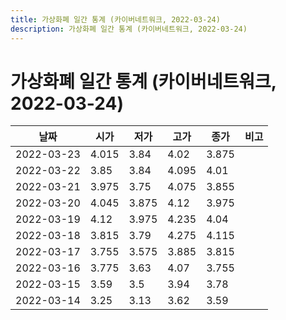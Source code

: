 ```yaml
---
title: 가상화폐 일간 통계 (카이버네트워크, 2022-03-24)
description: 가상화폐 일간 통계 (카이버네트워크, 2022-03-24)
---
```



가상화폐 일간 통계 (카이버네트워크, 2022-03-24)
===

|날짜|시가|저가|고가|종가|비고|
|--|--|--|--|--|--|
|2022-03-23|4.015|3.84|4.02|3.875|    |
|2022-03-22|3.85|3.84|4.095|4.01|    |
|2022-03-21|3.975|3.75|4.075|3.855|    |
|2022-03-20|4.045|3.875|4.12|3.975|    |
|2022-03-19|4.12|3.975|4.235|4.04|    |
|2022-03-18|3.815|3.79|4.275|4.115|    |
|2022-03-17|3.755|3.575|3.885|3.815|    |
|2022-03-16|3.775|3.63|4.07|3.755|    |
|2022-03-15|3.59|3.5|3.94|3.78|    |
|2022-03-14|3.25|3.13|3.62|3.59|    |
